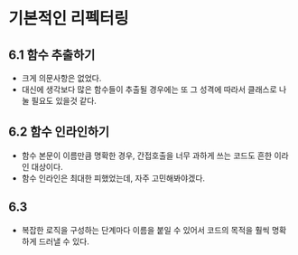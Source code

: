# 기본적인 리펙터링

## 6.1 함수 추출하기
- 크게 의문사항은 없었다.
- 대신에 생각보다 많은 함수들이 추출될 경우에는 또 그 성격에 따라서 클래스로 나눌 필요도 있을것 같다.

## 6.2 함수 인라인하기
- 함수 본문이 이름만큼 명확한 경우, 간접호출을 너무 과하게 쓰는 코드도 흔한 이라인 대상이다.
- 함수 인라인은 최대한 피했었는데, 자주 고민해봐야겠다.

## 6.3
- 복잡한 로직을 구성하는 단계마다 이름을 붙일 수 있어서 코드의 목적을 훨씩 명확하게 드러낼 수 있다.